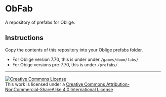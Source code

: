 # ObFab
A repository of prefabs for Oblige.

## Instructions

Copy the contents of this repository into your Oblige prefabs folder.

* For Oblige version 7.70, this is under under `/games/doom/fabs/`
* For Obige versions pre-7.70, this is under `/prefabs/`

***

[![Creative Commons License](https://i.creativecommons.org/l/by-nc-sa/4.0/88x31.png)](http://creativecommons.org/licenses/by-nc-sa/4.0/)  
This work is licensed under a [Creative Commons Attribution-NonCommercial-ShareAlike 4.0 International License](http://creativecommons.org/licenses/by-nc-sa/4.0/)
